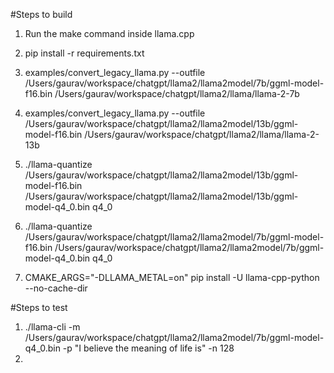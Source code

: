 #Steps to build

1. Run the make command inside llama.cpp
2. pip install -r requirements.txt
3. examples/convert_legacy_llama.py --outfile /Users/gaurav/workspace/chatgpt/llama2/llama2model/7b/ggml-model-f16.bin /Users/gaurav/workspace/chatgpt/llama2/llama/llama-2-7b
4. examples/convert_legacy_llama.py --outfile /Users/gaurav/workspace/chatgpt/llama2/llama2model/13b/ggml-model-f16.bin /Users/gaurav/workspace/chatgpt/llama2/llama/llama-2-13b
5. ./llama-quantize  /Users/gaurav/workspace/chatgpt/llama2/llama2model/13b/ggml-model-f16.bin /Users/gaurav/workspace/chatgpt/llama2/llama2model/13b/ggml-model-q4_0.bin q4_0
6. ./llama-quantize  /Users/gaurav/workspace/chatgpt/llama2/llama2model/7b/ggml-model-f16.bin /Users/gaurav/workspace/chatgpt/llama2/llama2model/7b/ggml-model-q4_0.bin q4_0

7. CMAKE_ARGS="-DLLAMA_METAL=on" pip install -U llama-cpp-python --no-cache-dir


#Steps to test

1. ./llama-cli -m /Users/gaurav/workspace/chatgpt/llama2/llama2model/7b/ggml-model-q4_0.bin -p "I believe the meaning of life is" -n 128
2. 
